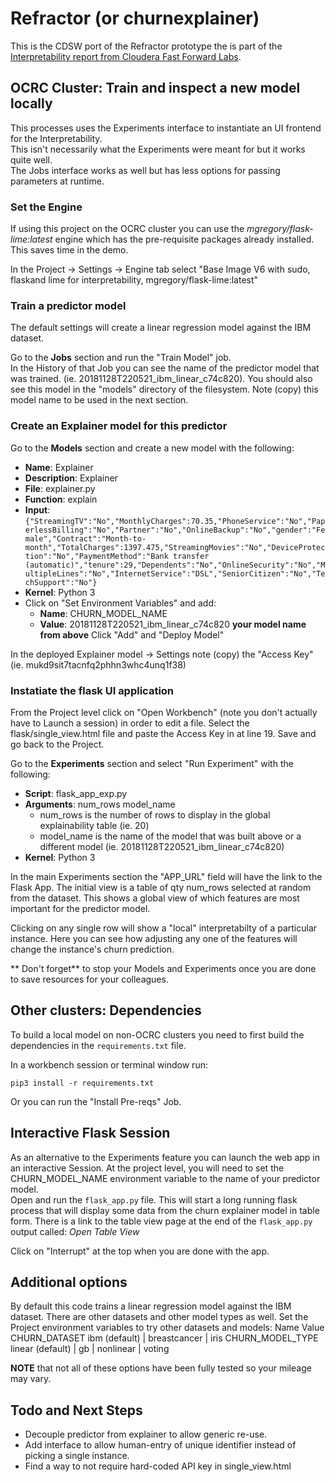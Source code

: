 # Refractor (or churnexplainer)

This is the CDSW port of the Refractor prototype the is part of the [Interpretability
report from Cloudera Fast Forward Labs](https://clients.fastforwardlabs.com/ff06/report).

## OCRC Cluster: Train and inspect a new model locally

This processes uses the Experiments interface to instantiate an UI frontend for the Interpretability.  
This isn't necessarily what the Experiments were meant for but it works quite well.   
The Jobs interface works as well but has less options for passing parameters at runtime.  

### Set the Engine
If using this project on the OCRC cluster you can use the *mgregory/flask-lime:latest* engine which has the 
pre-requisite packages already installed.  This saves time in the demo.


In the Project -> Settings -> Engine tab select "Base Image V6 with sudo, flaskand lime for interpretability, mgregory/flask-lime:latest" 

### Train a predictor model
The default settings will create a linear regression model against the IBM dataset.


Go to the **Jobs** section and run the "Train Model" job.  
In the History of that Job you can see the name of the predictor model that was trained.
(ie. 20181128T220521_ibm_linear_c74c820).  You should also see this model in the "models" directory of the filesystem.
Note (copy) this model name to be used in the next section.

### Create an Explainer model for this predictor
Go to the **Models** section and create a new model with the following:
* **Name**: Explainer
* **Description**: Explainer
* **File**: explainer.py
* **Function**: explain
* **Input**: `{"StreamingTV":"No","MonthlyCharges":70.35,"PhoneService":"No","PaperlessBilling":"No","Partner":"No","OnlineBackup":"No","gender":"Female","Contract":"Month-to-month","TotalCharges":1397.475,"StreamingMovies":"No","DeviceProtection":"No","PaymentMethod":"Bank transfer (automatic)","tenure":29,"Dependents":"No","OnlineSecurity":"No","MultipleLines":"No","InternetService":"DSL","SeniorCitizen":"No","TechSupport":"No"}`
* **Kernel**: Python 3
* Click on "Set Environment Variables" and add:
  * **Name**: CHURN_MODEL_NAME
  * **Value**: 20181128T220521_ibm_linear_c74c820  **your model name from above**
  Click "Add" and "Deploy Model"


In the deployed Explainer model -> Settings note (copy) the "Access Key" (ie. mukd9sit7tacnfq2phhn3whc4unq1f38)


### Instatiate the flask UI application
From the Project level click on "Open Workbench" (note you don't actually have to Launch a session) in order to edit a file.
Select the flask/single_view.html file and paste the Access Key in at line 19. 
Save and go back to the Project.


Go to the **Experiments** section and select "Run Experiment" with the following:
* **Script**: flask_app_exp.py
* **Arguments**: num_rows model_name
  * num_rows is the number of rows to display in the global explainability table (ie. 20)
  * model_name is the name of the model that was built above or a different model (ie. 20181128T220521_ibm_linear_c74c820)
* **Kernel**: Python 3


In the main Experiments section the "APP_URL" field will have the link to the Flask App.  The initial
 view is a table of qty num_rows selected at random from the dataset.  This shows a global view of
 which features are most important for the predictor model.


Clicking on any single row will show a "local" interpretabilty of a particular instance.  Here you 
can see how adjusting any one of the features will change the instance's churn prediction.


** Don't forget** to stop your Models and Experiments once you are done to save resources for your colleagues.


## Other clusters: Dependencies
To build a local model on non-OCRC clusters you need to first build the dependencies in 
the `requirements.txt` file.

In a workbench session or terminal window run:

`pip3 install -r requirements.txt`

Or you can run the "Install Pre-reqs" Job.

## Interactive Flask Session

As an alternative to the Experiments feature you can launch the web app in an interactive Session. At the project 
level, you will need to set the CHURN_MODEL_NAME environment variable to the name of your predictor model.  
Open and run the `flask_app.py` file. This will start a long running flask process that will display some data 
from the churn explainer model in table form. There is a link to the table view page at the end of the `flask_app.py`
output called: _Open Table View_

Click on "Interrupt" at the top when you are done with the app.

## Additional options
By default this code trains a linear regression model against the IBM dataset.
There are other datasets and other model types as well.  Set the Project environment variables to try other 
datasets and models:
Name              Value
CHURN_DATASET     ibm (default) | breastcancer | iris 
CHURN_MODEL_TYPE  linear (default) | gb | nonlinear | voting

**NOTE** that not all of these options have been fully tested so your mileage may vary.


## Todo and Next Steps
* Decouple predictor from explainer to allow generic re-use.
* Add interface to allow human-entry of unique identifier instead of picking a single instance.
* Find a way to not require hard-coded API key in single_view.html